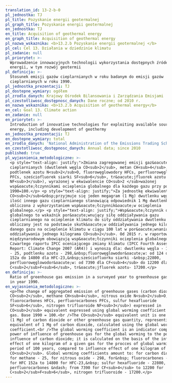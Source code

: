 ```yaml
---
translation_id: 13-2-b-0
pl_jednostka: TJ
pl_title: Pozyskanie energii geotermalnej
pl_graph_title: Pozyskanie energii geotermalnej
en_jednostka: TJ
en_title: Acquisition of geothermal energy
en_graph_title: Acquisition of geothermal energy
pl_nazwa_wskaznika: <b>13.2.b Pozyskanie energii geotermalnej </b>
pl_cel: Cel 13. Działania w dziedzinie klimatu
pl_zadanie: null
pl_priorytet: >-
  Wprowadzenie innowacyjnych technologii wykorzystania dostępnych źródeł
  energii, w tym rozwój geotermii
pl_definicja: >-
  Stosunek emisji gazów cieplarnianych w roku badanym do emisji gazów
  cieplarnianych w roku 1990.
pl_jednostka_prezentacji: TJ
pl_dostepne_wymiary: ogółem
pl_zrodlo_danych: Krajowy Ośrodek Bilansowania i Zarządzania Emisjami
pl_czestotliwosc_dostępnosc_danych: Dane roczne; od 2010 r.
en_nazwa_wskaznika: <b>13.2.b Acquisition of geothermal energy</b>
en_cel: Goal 13. Climate action
en_zadanie: null
en_priorytet: >-
  Introduction of innovative technologies for exploiting available sources of
  energy, including development of geothermy
en_jednostka_prezentacji: TJ
en_dostepne_wymiary: total
en_zrodlo_danych: 'National Administration of the Emissions Trading Scheme '
en_czestotliwosc_dostępnosc_danych: Annual data; since 2010
published: true
pl_wyjasnienia_metodologiczne: >-
  <p style="text-align: justify;">Zmiana zagregowanej emisji gaz&oacute;w
  cieplarnianych (dwutlenek węgla CO<sub>2</sub>, metan CH<sub>4</sub>,
  podtlenek azotu N<sub>2</sub>O, fluorowęglowodory HFCs, perfluorowęglowodory
  PFCs, sześciofluorek siarki SF<sub>6</sub>, tr&oacute;jfluorek azotu
  NF<sub>3</sub>), wyrażonej w ekwiwalencie CO<sub>2 </sub>ważonej
  wsp&oacute;łczynnikami ocieplenia globalnego dla każdego gazu przy podstawie
  1990=100.</p> <p style="text-align: justify;">Za jednostkę ekwiwalentu
  CO<sub>2</sub>&nbsp;przyjmuje się jeden megagram (1 Mg) dwutlenku węgla lub
  ilość innego gazu cieplarnianego stanowiącą odpowiednik 1 Mg dwutlenku węgla,
  obliczona z wykorzystaniem wsp&oacute;łczynnik&oacute;w ocieplenia
  globalnego.</p> <p style="text-align: justify;">Wsp&oacute;łczynnik ocieplenia
  globalnego to wskaźnik por&oacute;wnujący siłę oddziaływania gazu
  cieplarnianego na ocieplenie klimatu do siły oddziaływania dwutlenku węgla;
  obliczany jest na podstawie skutk&oacute;w oddziaływania jednego kilograma
  danego gazu na ocieplenie klimatu w ciągu 100 lat w por&oacute;wnaniu do
  oddziaływania jednego kilograma CO<sub>2</sub>. Od 2015 r. w raportowaniu
  międzynarodowym obowiązują wsp&oacute;łczynniki ocieplenia globalnego z
  Czwartego raportu IPCC oceniającego zmiany klimatu (IPCC Fourth Assessment
  Report: Climate Change 2007 (AR4)) i wynoszą dla: dwutlenku węgla - 1, metanu
  - 25, podtlenku azotu - 298,&nbsp;fluorowęglowodor&oacute;w: od 124 dla HFC
  152a do 14800 dla HFC-23,&nbsp;sześciofluorku siarki -&nbsp;22800,
  perfluorowęglowodor&oacute;w: od 7390 dla CF<sub>4</sub> do 12200 dla
  C<sub>2</sub>F<sub>6</sub>, tr&oacute;jfluorek azotu- 17200.</p>
en_definicja: >-
  Ratio of greenhouse gas emission in a surveyed year to greenhouse gas emission
  in year 1990.
en_wyjasnienia_metodologiczne: >-
  <p>The change of aggregated emission of greenhouse gases (carbon dioxide
  CO<sub>2</sub>, methane CH<sub>4</sub>, nitrous oxide N<sub>2</sub>O,
  fluorocarbones HFCs, perfluorocarbones PFCs, sulfur hexafluoride
  SF<sub>6</sub>, nitrogen trifluoroide NF<sub>3</sub>) expressed in
  CO<sub>2</sub> equivalent expressed using global worming coefficient for each
  gas. Base 1990 = 100.<br />The CO<sub>2</sub> equivalent unit is one megagram
  (1 Mg) of carbon dioxide or other greenhouse gas quantity, representing the
  equivalent of 1 Mg of carbon dioxide, calculated using the global worming
  coefficient.<br />The global worming coefficient is an indicator comparing the
  power of influence of greenhouse gas for the global worming to the power of
  influence of carbon dioxide; it is calculated on the basis of the influence
  effect of one kilogram of a given gas for the procces of global warming in the
  period of 100 years, compared to influence effect of one kilogram of
  CO<sub>2</sub>. Global worming coefficients amount to: for carbon dioxide - 1,
  for methane - 25, for nitrous oxide - 298, for&nbsp; fluorocarbones - from 124
  for HFC 152a to 14800 for HFC-23,&nbsp; sulfur hexafluoride - 22800,
  perfluorocarbones &ndash; from 7390 for CF<sub>4</sub> to 12200 for
  C<sub>2</sub>F<sub>6</sub>, nitrogen trifluoroide - 17200.</p>
---
```

